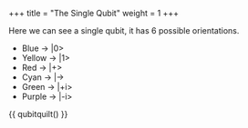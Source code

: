 +++
title = "The Single Qubit"
weight = 1
+++

Here we can see a single qubit, it has 6 possible orientations.
- Blue -> |0>
- Yellow -> |1>
- Red -> |+>
- Cyan -> |->
- Green -> |+i>
- Purple -> |-i>

{{ qubitquilt() }}
